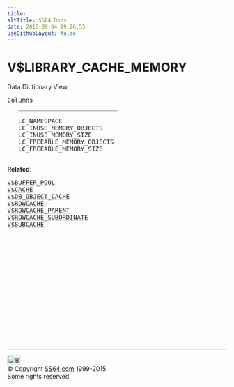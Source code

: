 ```yaml
---
title:
altTitle: SS64 Docs
date: 2016-09-04 19:26:55
useGithubLayout: false
---
```

<!-- #BeginLibraryItem "/Library/head_orav.lbi" --><!-- #EndLibraryItem --><h1>V$LIBRARY_CACHE_MEMORY </h1>  
 <p> Data Dictionary View </p> 
 
<pre>Columns
   ___________________________
 
   LC_NAMESPACE
   LC_INUSE_MEMORY_OBJECTS
   LC_INUSE_MEMORY_SIZE
   LC_FREEABLE_MEMORY_OBJECTS
   LC_FREEABLE_MEMORY_SIZE

</pre>
<p><b>Related:</b></p><pre><a href="V$BUFFER_POOL.html">V$BUFFER_POOL</a> <a href="V$CACHE.html">
V$CACHE</a>
<a href="V$DB_OBJECT_CACHE.html">V$DB_OBJECT_CACHE</a> 
<a href="V$ROWCACHE.html">V$ROWCACHE</a> 
<a href="V$ROWCACHE_PARENT.html">V$ROWCACHE_PARENT</a> 
<a href="V$ROWCACHE_SUBORDINATE.html">V$ROWCACHE_SUBORDINATE</a> 
<a href="V$SUBCACHE.html">V$SUBCACHE</a> </pre><!-- #BeginLibraryItem "/Library/foot_orad.lbi" --><p>
<!-- oracle-footer -->
<ins class="adsbygoogle" style="display:inline-block;width:300px;height:250px" data-ad-client="ca-pub-6140977852749469" data-ad-slot="4275490898"></ins>
<script>
(adsbygoogle = window.adsbygoogle || []).push({});
</script></p>
<hr>
<div id="bl" class="footer"><a href="V$LIBRARY_CACHE_MEMORY.html#"><img src="../images/top.png" width="30" height="22" alt="Back to the Top"></a></div>
<div id="br" class="footer, tagline">© Copyright <a href="http://ss64.com/">SS64.com</a> 1999-2015<br>
Some rights reserved</div>
<!-- #EndLibraryItem -->

